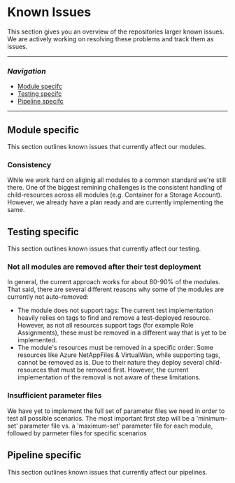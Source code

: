# Known Issues

This section gives you an overview of the repositories larger known issues. We are actively working on resolving these problems and track them as issues.


---
### _Navigation_
- [Module specifc](#module-specific)
- [Testing specifc](#testing-specific)
- [Pipeline specifc](#pipeline-specific)
---


## Module specific
This section outlines known issues that currently affect our modules.

### Consistency
While we work hard on aliginig all modules to a common standard we're still there. One of the biggest remining challenges is the consistent handling of child-resources across all modules (e.g. Container for a Storage Account). However, we already have a plan ready and are currently implementing the same.

## Testing specific
This section outlines known issues that currently affect our testing.

### Not all modules are removed after their test deployment
In general, the current approach works for about 80-90% of the modules. That said, there are several different reasons why some of the modules are currently not auto-removed:
- The module does not support tags: The current test implementation heavily relies on tags to find and remove a test-deployed resource. However, as not all resources support tags (for example Role Assignments), these must be removed in a different way that is yet to be implemented.
- The module's resources must be removed in a specific order: Some resources like Azure NetAppFiles & VirtualWan, while supporting tags, cannot be removed as is. Due to their nature they deploy several child-resources that must be removed first. However, the current implementation of the removal is not aware of these limitations.

### Insufficient parameter files
We have yet to implement the full set of parameter files we need in order to test all possible scenarios. The most important first step will be a 'minimum-set' parameter file vs. a 'maximum-set' parameter file for each module, followed by parmeter files for specific scenarios

## Pipeline specific
This section outlines known issues that currently affect our pipelines.
